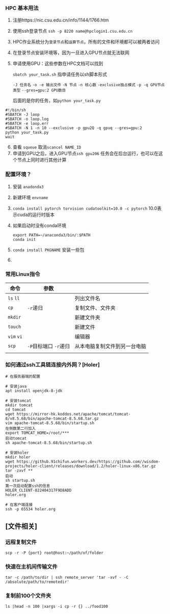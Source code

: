 
### HPC 基本用法

1. 注册https://nic.csu.edu.cn/info/1144/1766.htm

2. 使用ssh登录节点 `ssh -p 8220 name@hpclogin1.csu.edu.cn`

3. HPC作业系统分为`登录节点`和`运算节点`，所有的文件和环境都可以被两者访问

4. 在登录节点安装环境等，因为一旦进入GPU节点就无法联网

5. 申请使用GPU：这些参数在HPC文档可以找到

    `sbatch your_task.sh` 指申请任务以sh脚本形式

   `-J 任务名` `-o -e 输出文件` `-N 节点` `-n 核心数` `-exclusive独占模式` `-p -q GPU节点类型` `--gres=gpu:2 GPU数目 `

   后面的是你的任务，如`python your_task.py`

```shell
#!/bin/sh
#SBATCH -J loop
#SBATCH -o loop.log
#SBATCH -e loop.err
#SBATCH -N 1 -n 10 --exclusive -p gpu2Q -q gpuq --gres=gpu:2
python your_task.py
wait
```

6. 查看 `squeue`     取消`scancel NAME_ID`
7. 申请到GPU之后，进入GPU节点`ssh gpu206` 任务会在后台运行，也可以在这个节点上同时进行其他计算



### 配置环境？

1. 安装 `anadonda3`

2. 新建环境 `envname` 

3. `conda install pytorch torvision cudatoolkit=10.0 -c pytorch` 10.0表示cuda的运行时版本

4. 如果启动时没有conda环境

   ```shell
   export PATH=~/anaconda3/bin/:$PATH
   conda init 
   ```

5. `conda install PKGNAME` 安装一些包

6. 



### 常用Linux指令

| 命令       | 参数                  |                              |
| ---------- | --------------------- | ---------------------------- |
| `ls` `ll`  |                       | 列出文件名                   |
| `cp `      | `-r`递归              | 复制文件、文件夹             |
| `mkdir`    |                       | 新建文件夹                   |
| `touch`    |                       | 新建文件                     |
| `vim` `vi` |                       | 编辑器                       |
| `scp`      | `-P`目标端口 `-r`递归 | 从本电脑复制文件到另一台电脑 |
|            |                       |                              |



### 如何通过ssh工具链连接内外网？[Holer]
```shell
# 在服务器端的配置

# 安装java
apt install openjdk-8-jdk

# 安装tomcat
mkdir tomcat
cd tomcat
wget https://mirror-hk.koddos.net/apache/tomcat/tomcat-8/v8.5.68/bin/apache-tomcat-8.5.68.tar.gz
vim apache-tomcat-8.5.68/bin/startup.sh
在倒数第二行加入
export TOMCAT_HOME=/root/***
启动tomcat
sh apache-tomcat-8.5.68/bin/startup.sh

# 安装holer
mkdir holer
wget https://github.91chifun.workers.dev/https://github.com//wisdom-projects/holer-client/releases/download/1.2/holer-linux-x86.tar.gz
tar -zxvf **
启动
sh startup.sh
第一次启动配置ssh的信息
HOLER_CLIENT-822404317F9D8ADD
holer.org

# 在客户端连接
ssh -p 65534 holer.org
```
## [文件相关]

### 远程复制文件
```shell
scp -r -P {port} root@host:~/path/of/folder
```

### 快速在主机间传输文件
```shell
tar -c /path/to/dir | ssh remote_server 'tar -xvf - -C /absolute/path/to/remotedir'
```

### 复制前100个文件夹
``` shell
ls |head -n 100 |xargs -i cp -r {} ../food100
```
